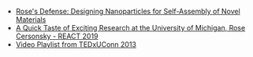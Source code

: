 
* [Rose's Defense: Designing Nanoparticles for Self-Assembly of Novel Materials](https://www.youtube.com/embed/J8A3CQHCtdA)
* [A Quick Taste of Exciting Research at the University of Michigan, Rose Cersonsky - REACT 2019](https://www.youtube.com/watch?v=WJ8mMhe1fFg)
* [Video Playlist from TEDxUConn 2013](https://www.youtube.com/playlist?list=PLsRNoUx8w3rNRhNvhTVZsKaSqiOdVokpF)

